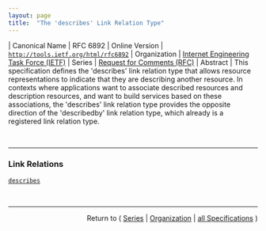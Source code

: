 ```yaml
---
layout: page
title:  "The 'describes' Link Relation Type"
---
```


| Canonical Name | RFC 6892
| Online Version | [`http://tools.ietf.org/html/rfc6892`](http://tools.ietf.org/html/rfc6892)
| Organization | [Internet Engineering Task Force (IETF)](..)
| Series | [Request for Comments (RFC)](.)
| Abstract | This specification defines the 'describes' link relation type that allows resource representations to indicate that they are describing another resource. In contexts where applications want to associate described resources and description resources, and want to build services based on these associations, the 'describes' link relation type provides the opposite direction of the 'describedby' link relation type, which already is a registered link relation type.

<br/>
<hr/>

### Link Relations

[`describes`](/concepts/link-relation/describes "The relationship A 'describes' B asserts that resource A provides a description of resource B. There are no constraints on the format or representation of either A or B, neither are there any further constraints on either resource.")



<br/>
<hr/>

<p style="text-align: right">Return to ( <a href="./">Series</a> | <a href="../">Organization</a> | <a href="../../">all Specifications</a> )</p>